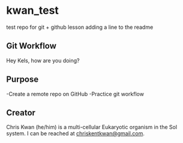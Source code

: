 # kwan_test
test repo for git + github lesson
adding a line to the readme

## Git Workflow
Hey Kels, how are you doing?
## Purpose 

-Create a remote repo on GitHub
-Practice git workflow 

## Creator

Chris Kwan (he/him) is a multi-cellular Eukaryotic organism in the Sol system. I can be reached at [chriskentkwan@gmail.com](mailto:chriskentkwan@gmail.com).

